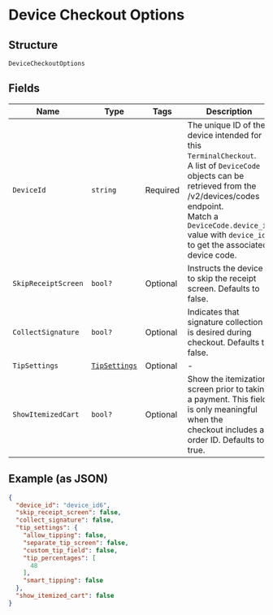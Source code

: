 
# Device Checkout Options

## Structure

`DeviceCheckoutOptions`

## Fields

| Name | Type | Tags | Description |
|  --- | --- | --- | --- |
| `DeviceId` | `string` | Required | The unique ID of the device intended for this `TerminalCheckout`.<br>A list of `DeviceCode` objects can be retrieved from the /v2/devices/codes endpoint.<br>Match a `DeviceCode.device_id` value with `device_id` to get the associated device code. |
| `SkipReceiptScreen` | `bool?` | Optional | Instructs the device to skip the receipt screen. Defaults to false. |
| `CollectSignature` | `bool?` | Optional | Indicates that signature collection is desired during checkout. Defaults to false. |
| `TipSettings` | [`TipSettings`](../../doc/models/tip-settings.md) | Optional | - |
| `ShowItemizedCart` | `bool?` | Optional | Show the itemization screen prior to taking a payment. This field is only meaningful when the<br>checkout includes an order ID. Defaults to true. |

## Example (as JSON)

```json
{
  "device_id": "device_id6",
  "skip_receipt_screen": false,
  "collect_signature": false,
  "tip_settings": {
    "allow_tipping": false,
    "separate_tip_screen": false,
    "custom_tip_field": false,
    "tip_percentages": [
      48
    ],
    "smart_tipping": false
  },
  "show_itemized_cart": false
}
```


